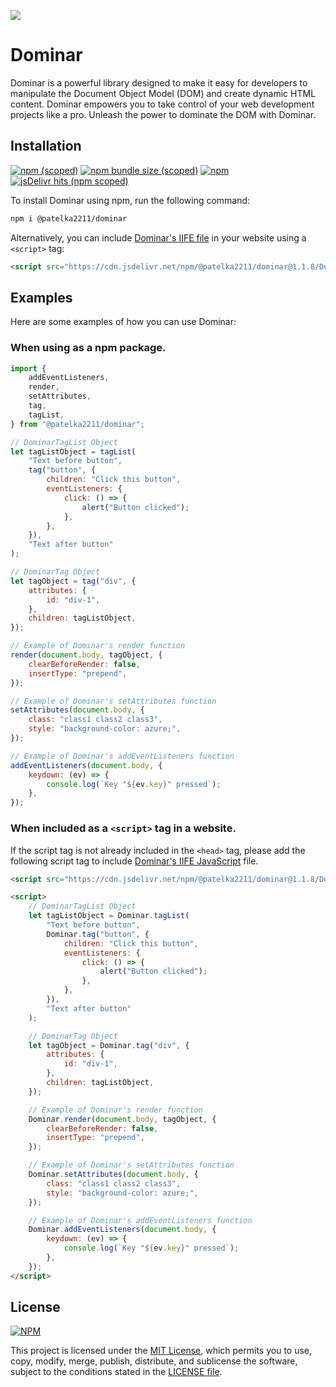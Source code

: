 [![](https://cdn.jsdelivr.net/gh/patelka2211/dominar@master/website-stuff/media/poster.png)](https://patelka2211.github.io/dominar)

# Dominar

Dominar is a powerful library designed to make it easy for developers to manipulate the Document Object Model (DOM) and create dynamic HTML content. Dominar empowers you to take control of your web development projects like a pro. Unleash the power to dominate the DOM with Dominar.

## Installation

[![npm (scoped)](https://img.shields.io/npm/v/@patelka2211/dominar)](https://www.npmjs.com/package/@patelka2211/dominar)
[![npm bundle size (scoped)](https://img.shields.io/bundlephobia/min/@patelka2211/dominar)](https://bundlephobia.com/package/@patelka2211/dominar@1.1.8)
[![npm](https://img.shields.io/npm/dm/@patelka2211/dominar)](#)
[![jsDelivr hits (npm scoped)](https://img.shields.io/jsdelivr/npm/hm/@patelka2211/dominar)](https://cdn.jsdelivr.net/npm/@patelka2211/dominar@1.1.8/)

To install Dominar using npm, run the following command:

```sh
npm i @patelka2211/dominar
```

Alternatively, you can include [Dominar's IIFE file](https://cdn.jsdelivr.net/npm/@patelka2211/dominar@1.1.8/Dominar.iife.js) in your website using a `<script>` tag:

```html
<script src="https://cdn.jsdelivr.net/npm/@patelka2211/dominar@1.1.8/Dominar.iife.js"></script>
```

## Examples

Here are some examples of how you can use Dominar:

### When using as a npm package.

```js
import {
    addEventListeners,
    render,
    setAttributes,
    tag,
    tagList,
} from "@patelka2211/dominar";

// DominarTagList Object
let tagListObject = tagList(
    "Text before button",
    tag("button", {
        children: "Click this button",
        eventListeners: {
            click: () => {
                alert("Button clicked");
            },
        },
    }),
    "Text after button"
);

// DominarTag Object
let tagObject = tag("div", {
    attributes: {
        id: "div-1",
    },
    children: tagListObject,
});

// Example of Dominar's render function
render(document.body, tagObject, {
    clearBeforeRender: false,
    insertType: "prepend",
});

// Example of Dominar's setAttributes function
setAttributes(document.body, {
    class: "class1 class2 class3",
    style: "background-color: azure;",
});

// Example of Dominar's addEventListeners function
addEventListeners(document.body, {
    keydown: (ev) => {
        console.log(`Key "${ev.key}" pressed`);
    },
});
```

### When included as a `<script>` tag in a website.

If the script tag is not already included in the `<head>` tag, please add the following script tag to include [Dominar's IIFE JavaScript](https://cdn.jsdelivr.net/npm/@patelka2211/dominar@1.1.8/Dominar.iife.js) file.

```html
<script src="https://cdn.jsdelivr.net/npm/@patelka2211/dominar@1.1.8/Dominar.iife.js"></script>
```

```html
<script>
    // DominarTagList Object
    let tagListObject = Dominar.tagList(
        "Text before button",
        Dominar.tag("button", {
            children: "Click this button",
            eventListeners: {
                click: () => {
                    alert("Button clicked");
                },
            },
        }),
        "Text after button"
    );

    // DominarTag Object
    let tagObject = Dominar.tag("div", {
        attributes: {
            id: "div-1",
        },
        children: tagListObject,
    });

    // Example of Dominar's render function
    Dominar.render(document.body, tagObject, {
        clearBeforeRender: false,
        insertType: "prepend",
    });

    // Example of Dominar's setAttributes function
    Dominar.setAttributes(document.body, {
        class: "class1 class2 class3",
        style: "background-color: azure;",
    });

    // Example of Dominar's addEventListeners function
    Dominar.addEventListeners(document.body, {
        keydown: (ev) => {
            console.log(`Key "${ev.key}" pressed`);
        },
    });
</script>
```

## License

[![NPM](https://img.shields.io/npm/l/@patelka2211/dominar)](./LICENSE)

This project is licensed under the [MIT License](./LICENSE), which permits you to use, copy, modify, merge, publish, distribute, and sublicense the software, subject to the conditions stated in the [LICENSE file](./LICENSE).
